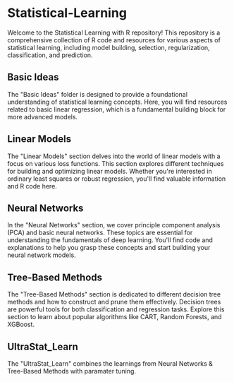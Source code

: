 # Statistical-Learning
Welcome to the Statistical Learning with R repository! This repository is a comprehensive collection of R code and resources for various aspects of statistical learning, including model building, selection, regularization, classification, and prediction. 

## Basic Ideas
The "Basic Ideas" folder is designed to provide a foundational understanding of statistical learning concepts. Here, you will find resources related to basic linear regression, which is a fundamental building block for more advanced models.

## Linear Models
The "Linear Models" section delves into the world of linear models with a focus on various loss functions. This section explores different techniques for building and optimizing linear models. Whether you're interested in ordinary least squares or robust regression, you'll find valuable information and R code here.

## Neural Networks
In the "Neural Networks" section, we cover principle component analysis (PCA) and basic neural networks. These topics are essential for understanding the fundamentals of deep learning. You'll find code and explanations to help you grasp these concepts and start building your neural network models.

## Tree-Based Methods
The "Tree-Based Methods" section is dedicated to different decision tree methods and how to construct and prune them effectively. Decision trees are powerful tools for both classification and regression tasks. Explore this section to learn about popular algorithms like CART, Random Forests, and XGBoost.

## UltraStat_Learn
The "UltraStat_Learn" combines the learnings from Neural Networks & Tree-Based Methods with paramater tuning.
